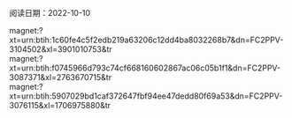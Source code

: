 阅读日期：2022-10-10

magnet:?xt=urn:btih:1c60fe4c5f2edb219a63206c12dd4ba8032268b7&dn=FC2PPV-3104502&xl=3901010753&tr  
magnet:?xt=urn:btih:f0745966d793c74cf668160602867ac06c05b1f1&dn=FC2PPV-3087371&xl=2763670715&tr  
magnet:?xt=urn:btih:5907029bd1caf372647fbf94ee47dedd80f69a53&dn=FC2PPV-3076115&xl=1706975880&tr